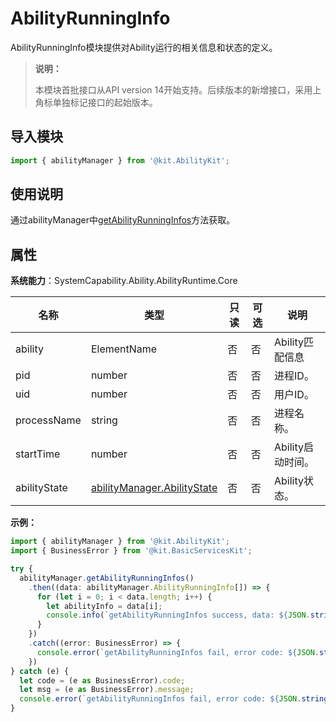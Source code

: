 # AbilityRunningInfo

AbilityRunningInfo模块提供对Ability运行的相关信息和状态的定义。

> **说明：**
> 
> 本模块首批接口从API version 14开始支持。后续版本的新增接口，采用上角标单独标记接口的起始版本。

## 导入模块

```ts
import { abilityManager } from '@kit.AbilityKit';
```

## 使用说明

通过abilityManager中[getAbilityRunningInfos](js-apis-app-ability-abilityManager.md#getabilityrunninginfos)方法获取。

## 属性

**系统能力**：SystemCapability.Ability.AbilityRuntime.Core

| 名称 | 类型 | 只读 | 可选 | 说明 |
| -------- | -------- | -------- | -------- | -------- |
| ability | ElementName | 否 | 否 | Ability匹配信息  |
| pid | number | 否 | 否 | 进程ID。 |
| uid | number | 否 | 否 | 用户ID。  |
| processName | string | 否 | 否 | 进程名称。  |
| startTime | number | 否 | 否 | Ability启动时间。  |
| abilityState | [abilityManager.AbilityState](js-apis-app-ability-abilityManager.md#abilitystate14) | 否 | 否 | Ability状态。  |

**示例：**

```ts
import { abilityManager } from '@kit.AbilityKit';
import { BusinessError } from '@kit.BasicServicesKit';

try {
  abilityManager.getAbilityRunningInfos()
    .then((data: abilityManager.AbilityRunningInfo[]) => {
      for (let i = 0; i < data.length; i++) {
        let abilityInfo = data[i];
        console.info(`getAbilityRunningInfos success, data: ${JSON.stringify(abilityInfo)}`);
      }
    })
    .catch((error: BusinessError) => {
      console.error(`getAbilityRunningInfos fail, error code: ${JSON.stringify(error.code)}, error msg: ${JSON.stringify(error.message)}`);
    })
} catch (e) {
  let code = (e as BusinessError).code;
  let msg = (e as BusinessError).message;
  console.error(`getAbilityRunningInfos fail, error code: ${JSON.stringify(code)}, error msg: ${JSON.stringify(msg)}`);
}
```